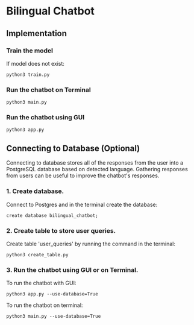 # Bilingual Chatbot

## Implementation

### Train the model
If model does not exist:

```
python3 train.py
```

### Run the chatbot on Terminal
```
python3 main.py
```

### Run the chatbot using GUI
```
python3 app.py
```

## Connecting to Database (Optional)

Connecting to database stores all of the responses from the user into a PostgreSQL database based on detected language. Gathering responses from users can be useful to improve the chatbot's responses. 

### 1. Create database. 
Connect to Postgres and in the terminal create the database: 

```
create database bilingual_chatbot;
```

### 2. Create table to store user queries. 
Create table 'user_queries' by running the command in the terminal: 

```
python3 create_table.py
```

### 3. Run the chatbot using GUI or on Terminal. 
To run the chatbot with GUI:

```
python3 app.py --use-database=True
```

To run the chatbot on terminal:

```
python3 main.py --use-database=True
```
